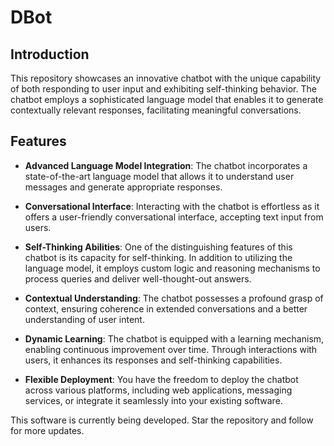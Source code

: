 # DBot

  
## Introduction

This repository showcases an innovative chatbot with the unique capability of both responding to user input and exhibiting self-thinking behavior. The chatbot employs a sophisticated language model that enables it to generate contextually relevant responses, facilitating meaningful conversations.

## Features

-   **Advanced Language Model Integration**: The chatbot incorporates a state-of-the-art language model that allows it to understand user messages and generate appropriate responses.
    
-   **Conversational Interface**: Interacting with the chatbot is effortless as it offers a user-friendly conversational interface, accepting text input from users.
    
-   **Self-Thinking Abilities**: One of the distinguishing features of this chatbot is its capacity for self-thinking. In addition to utilizing the language model, it employs custom logic and reasoning mechanisms to process queries and deliver well-thought-out answers.
    
-   **Contextual Understanding**: The chatbot possesses a profound grasp of context, ensuring coherence in extended conversations and a better understanding of user intent.
    
-   **Dynamic Learning**: The chatbot is equipped with a learning mechanism, enabling continuous improvement over time. Through interactions with users, it enhances its responses and self-thinking capabilities.
    
-   **Flexible Deployment**: You have the freedom to deploy the chatbot across various platforms, including web applications, messaging services, or integrate it seamlessly into your existing software.

This software is currently being developed. Star the repository and follow for more updates.
